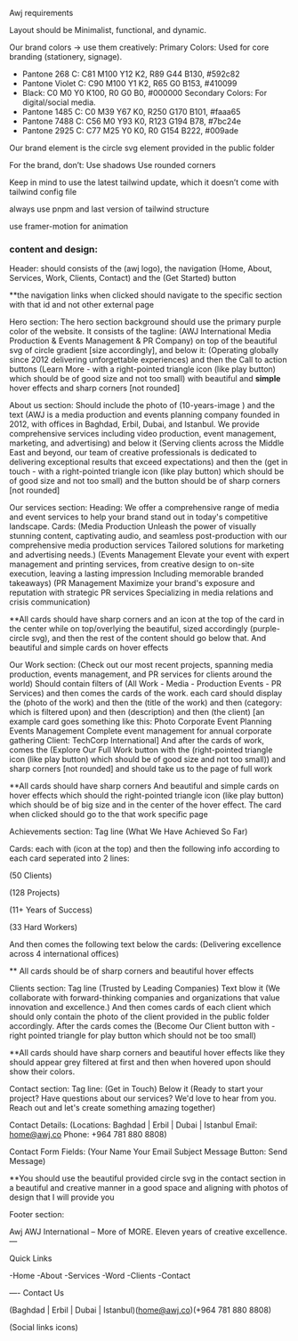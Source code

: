 Awj requirements

Layout should be Minimalist, functional, and dynamic.

Our brand colors -> use them creatively:
Primary Colors: Used for core branding (stationery, signage).

- Pantone 268 C: C81 M100 Y12 K2, R89 G44 B130, #592c82
- Pantone Violet C: C90 M100 Y1 K2, R65 G0 B153, #410099
- Black: C0 M0 Y0 K100, R0 G0 B0, #000000
  Secondary Colors: For digital/social media.
- Pantone 1485 C: C0 M39 Y67 K0, R250 G170 B101, #faaa65
- Pantone 7488 C: C56 M0 Y93 K0, R123 G194 B78, #7bc24e
- Pantone 2925 C: C77 M25 Y0 K0, R0 G154 B222, #009ade

Our brand element is the circle svg element provided in the public folder

For the brand, don’t:
Use shadows
Use rounded corners

Keep in mind to use the latest tailwind update, which it doesn’t come with tailwind config file

always use pnpm and last version of tailwind structure

use framer-motion for animation

### content and design:

Header:
should consists of the (awj logo), the navigation (Home, About, Services, Work, Clients, Contact) and the (Get Started) button

\*\*the navigation links when clicked should navigate to the specific section with that id and not other external page

Hero section:
The hero section background should use the primary purple color of the website. It consists of the tagline: (AWJ International Media Production & Events Management & PR Company) on top of the beautiful svg of circle gradient [size accordingly], and below it: (Operating globally since 2012 delivering unforgettable experiences) and then the Call to action buttons (Learn More - with a right-pointed triangle icon (like play button) which should be of good size and not too small) with beautiful and **simple** hover effects and sharp corners [not rounded]

About us section:
Should include the photo of (10-years-image ) and the text (AWJ is a media production and events planning company founded in 2012, with offices in Baghdad, Erbil, Dubai, and Istanbul. We provide comprehensive services including video production, event management, marketing, and advertising) and below it (Serving clients across the Middle East and beyond, our team of creative professionals is dedicated to delivering exceptional results that exceed expectations) and then the (get in touch - with a right-pointed triangle icon (like play button) which should be of good size and not too small) and the button should be of sharp corners [not rounded]

Our services section:
Heading: We offer a comprehensive range of media and event services to help your brand stand out in today's competitive landscape.
Cards:
(Media Production
Unleash the power of visually stunning content, captivating audio, and seamless post-production with our comprehensive media production services
Tailored solutions for marketing and advertising needs.)
(Events Management
Elevate your event with expert management and printing services, from creative design to on-site execution, leaving a lasting impression Including memorable branded takeaways)
(PR Management
Maximize your brand's exposure and reputation with strategic PR services
Specializing in media relations and crisis communication)

\*\*All cards should have sharp corners and an icon at the top of the card in the center while on top/overlying the beautiful, sized accordingly (purple-circle svg), and then the rest of the content should go below that. And beautiful and simple cards on hover effects

Our Work section:
(Check out our most recent projects, spanning media production, events management, and PR services for clients around the world)
Should contain filters of (All Work - Media - Production Events - PR Services) and then comes the cards of the work. each card should display the (photo of the work) and then the (title of the work) and then (category: which is filtered upon) and then (description) and then (the client) [an example card goes something like this:
Photo
Corporate Event Planning
Events Management
Complete event management for annual corporate gathering
Client: TechCorp International]
And after the cards of work, comes the (Explore Our Full Work button with the (right-pointed triangle icon (like play button) which should be of good size and not too small)) and sharp corners [not rounded] and should take us to the page of full work

\*\*All cards should have sharp corners And beautiful and simple cards on hover effects which should the right-pointed triangle icon (like play button) which should be of big size and in the center of the hover effect. The card when clicked should go to the that work specific page

Achievements section:
Tag line (What We Have Achieved So Far)

Cards: each with (icon at the top) and then the following info according to each card seperated into 2 lines:

(50
Clients)

(128
Projects)

(11+
Years of Success)

(33
Hard Workers)

And then comes the following text below the cards:
(Delivering excellence across 4 international offices)

\*\* All cards should be of sharp corners and beautiful hover effects

Clients section:
Tag line (Trusted by Leading Companies)
Text blow it (We collaborate with forward-thinking companies and organizations that value innovation and excellence.)
And then comes cards of each client which should only contain the photo of the client provided in the public folder accordingly.
After the cards comes the (Become Our Client button with - right pointed triangle for play button which should not be too small)

\*\*All cards should have sharp corners and beautiful hover effects like they should appear grey filtered at first and then when hovered upon should show their colors.

Contact section:
Tag line: (Get in Touch)
Below it (Ready to start your project? Have questions about our services? We'd love to hear from you. Reach out and let's create something amazing together)

Contact Details:
(Locations: Baghdad | Erbil | Dubai | Istanbul
Email: home@awj.co
Phone: +964 781 880 8808)

Contact Form Fields:
(Your Name
Your Email
Subject
Message
Button: Send Message)

\*\*You should use the beautiful provided circle svg in the contact section in a beautiful and creative manner in a good space and aligning with photos of design that I will provide you

Footer section:

Awj
AWJ International – More of MORE.
Eleven years of creative excellence.
—

Quick Links

-Home
-About
-Services
-Word
-Clients
-Contact

—-
Contact Us

(Baghdad | Erbil | Dubai | Istanbul)(home@awj.co)(+964 781 880 8808)

(Social links icons)
